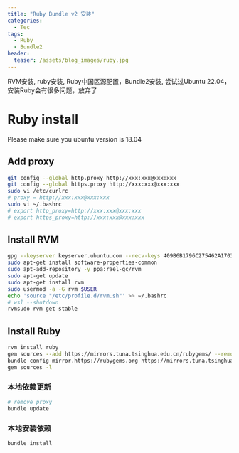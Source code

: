 ```yaml
---
title: "Ruby Bundle v2 安装"
categories:
  - Tec
tags:
  - Ruby
  - Bundle2
header:
  teaser: /assets/blog_images/ruby.jpg
---
```

RVM安装, ruby安装, Ruby中国区源配置，Bundle2安装, 尝试过Ubuntu 22.04， 安装Ruby会有很多问题，放弃了

# Ruby install
Please make sure you ubuntu version is 18.04

## Add proxy
```sh
git config --global http.proxy http://xxx:xxx@xxx:xxx
git config --global https.proxy http://xxx:xxx@xxx:xxx
sudo vi /etc/curlrc
# proxy = http://xxx:xxx@xxx:xxx
sudo vi ~/.bashrc
# export http_proxy=http://xxx:xxx@xxx:xxx
# export https_proxy=http://xxx:xxx@xxx:xxx
```

## Install RVM

```sh
gpg --keyserver keyserver.ubuntu.com --recv-keys 409B6B1796C275462A1703113804BB82D39DC0E3 7D2BAF1CF37B13E2069D6956105BD0E739499BDB
sudo apt-get install software-properties-common
sudo apt-add-repository -y ppa:rael-gc/rvm
sudo apt-get update
sudo apt-get install rvm
sudo usermod -a -G rvm $USER
echo 'source "/etc/profile.d/rvm.sh"' >> ~/.bashrc
# wsl --shutdown
rvmsudo rvm get stable
```

## Install Ruby

```sh
rvm install ruby
gem sources --add https://mirrors.tuna.tsinghua.edu.cn/rubygems/ --remove https://rubygems.org/
bundle config mirror.https://rubygems.org https://mirrors.tuna.tsinghua.edu.cn/rubygems
gem sources -l
```

### 本地依赖更新

```sh
# remove proxy
bundle update
```

### 本地安装依赖

```sh
bundle install
```

